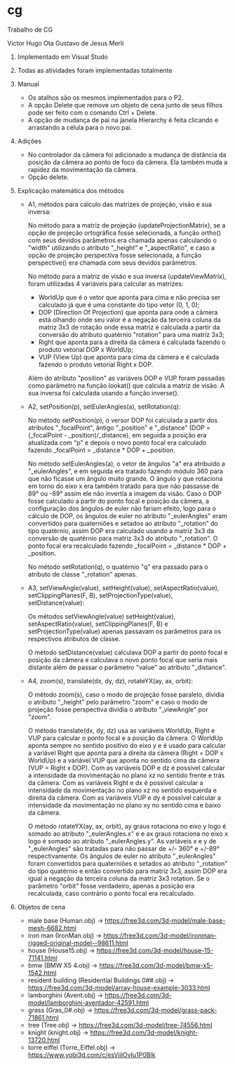 # cg
Trabalho de CG

Victor Hugo Ota
Gustavo de Jesus Merli

1. Implementado em Visual Studo

2. Todas as atividades foram implementadas totalmente

3. Manual
	- Os atalhos são os mesmos implementados para o P2.
	- A opção Delete que remove um objeto de cena junto de seus filhos pode ser feito com o comando 
	Ctrl + Delete.
	- A opção de mudança de pai na janela Hierarchy é feita clicando e arrastando a célula para o
	novo pai.

4. Adições
	- No controlador da câmera foi adicionado a mudança de distância da posição da câmera
	ao ponto de foco da câmera. Ela também muda a rapidez da movimentação da câmera.
	- Opção delete.

5. Explicação matemática dos métodos
	- A1, métodos para cálculo das matrizes de projeção, visão e sua inversa: 

		No método para a matriz de projeção (updateProjectionMatrix), se a opção de projeção ortográfica
	fosse selecionada, a função ortho() com seus devidos parâmetros era chamada apenas calculando
	o "width" utilizando o atributo "\_height" e "\_aspectRatio", e caso a opção de projeção perspectiva
	fosse selecionada, a função perspective() era chamada com seus devidos parâmetros. 

		No método para a matriz de visão e sua inversa (updateViewMatrix), foram utilizadas 4 variáveis
	para calcular as matrizes: 
		- WorldUp que é o vetor que aponta para cima e não precisa ser calculado já que é uma constante 
		do tipo vetor (0, 1, 0);
		- DOP (Direction Of Projection) que aponta para onde a câmera está olhando onde seu valor é a negação da terceira coluna
		da matriz 3x3 de rotação onde essa matriz é calculada a partir da conversão do atributo quatérnio
		"rotation" para uma matriz 3x3;
		- Right que aponta para a direita da câmera é calculada fazendo o produto vetorial DOP x WorldUp;
		- VUP (View Up) que aponta para cima da câmera e é calculada fazendo o produto vetorial Right x DOP.

		Além do atributo "position" as variáveis DOP e VUP foram passadas como parâmetro na função lookat()
	que calcula a matriz de visão. A sua inversa foi calculada usando a função inverse().
	- A2, setPosition(p), setEulerAngles(a), setRotation(q):

		No método setPosition(p), o versor DOP foi calculada a partir dos atributos "\_focalPoint",
	ântigo "\_position" e "\_distance" (DOP = (\_focalPoint - \_position)/\_distance), em seguida a
	posição era atualizada com "p" e depois o novo ponto focal era calculado fazendo
	\_focalPoint = \_distance * DOP + \_position. 

		No método setEulerAngles(a), o vetor de ângulos "a" era atribuido a "\_eulerAngles", e 
	em seguida era tratado fazendo módulo 360 para que não ficasse um ângulo muito grande.
	O ângulo y que rotaciona em torno do eixo x era também tratado para que não passasse de 
	89° ou -89° assim ele não invertia a imagem da visão. Caso o DOP fosse calculado a partir 
	do ponto focal e posição da câmera, a configuração dos ângulos de euler não fariam efeito,
	logo para o cálculo de DOP, os ângulos de euler no atributo "\_eulerAngles" eram convertidos 
	para quaterniões e setados ao atributo "\_rotation" do tipo quatérnio, assim DOP era calculado 
	usando a matriz 3x3 da conversão de quatérnio para matriz 3x3 do atributo "\_rotation". O
	ponto focal era recalculado fazendo \_focalPoint = \_distance * DOP + \_position.

		No método setRotation(q), o quatérnio "q" era passado para o atributo de classe "_rotation" apenas.
	- A3, setViewAngle(value), setHeight(value), setAspectRatio(value), setClippingPlanes(F, B), setProjectionType(value), setDistance(value):

		Os métodos setViewAngle(value) setHeight(value), setAspectRatio(value), setClippingPlanes(F, B) 
	e setProjectionType(value) apenas passavam os parâmetros para os respectivos atributos de classe.

		O método setDistance(value) calculava DOP a partir do ponto focal e posição da câmera e 
	calculava o novo ponto focal que seria mais distante além de passar o parâmetro "value" 
	ao atributo "\_distance".
	- A4, zoom(s), translate(dx, dy, dz), rotateYX(ay, ax, orbit):

		O método zoom(s), caso o modo de projeção fosse paralelo, dividia o atributo "\_height" pelo
	parâmetro "zoom" e caso o modo de projeção fosse perspectiva dividia o atributo "\_viewAngle" 
	por "zoom".

		O método translate(dx, dy, dz) usa as variáveis WorldUp, Right e VUP para calcular o ponto
	focal e a posição da câmera. O WorldUp aponta sempre no sentido positivo do eixo y e é usado para 
	calcular a variável Right que aponta para a direita da câmera (Right = DOP x WorldUp) e a variável 
	VUP que aponta no sentido cima da câmera (VUP = Right x DOP). Com as variáveis DOP e dz é possível calcular 
	a intensidade da movimentação no plano xz no sentido frente e trás da câmera. Com as variáveis Right
	e dx é possível calcular a intensidade da movimentação no plano xz no sentido esquerda e direita da 
	câmera. Com as variáveis VUP e dy é possível calcular a intensidade da movimentação no plano xy no 
	sentido cima e baixo da câmera.

		O método rotateYX(ay, ax, orbit), ay graus rotaciona no eixo y logo é somado ao atributo 
	"\_eulerAngles.x" e e ax graus rotaciona no eixo x logo é somado ao atributo "\_eulerAngles.y". 
	As variáveis x e y de "\_eulerAngles" são tratadas para não passar de +/- 360° e +/-89° respectivamente. 
	Os ângulos de euler no atributo "\_eulerAngles" foram convertidos para quaterniões e setados ao 
	atributo "\_rotation" do tipo quatérnio e então convertido para matriz 3x3, assim DOP era igual 
	a negação da terceira coluna da matriz 3x3 rotation. Se o parâmetro "orbit" fosse verdadeiro, 
	apenas a posição era recalculada, caso contrário o ponto focal era recalculado.

6. Objetos de cena
	- male base (Human.obj) -> https://free3d.com/3d-model/male-base-mesh-6682.html
	- iron man (IronMan.obj) -> https://free3d.com/3d-model/ironman-rigged-original-model--98611.html
	- house (House15.obj) -> https://free3d.com/3d-model/house-15-71141.html
	- bmw (BMW X5 4.obj) -> https://free3d.com/3d-model/bmw-x5-1542.html
	- resident building (Residential Buildings 0##.obj) -> https://free3d.com/3d-model/array-house-example-3033.html
	- lamborghini (Avent.obj) -> https://free3d.com/3d-model/lamborghini-aventador-42591.html
	- grass (Gras_0#.obj) -> https://free3d.com/3d-model/grass-pack-71861.html
	- tree (Tree.obj) -> https://free3d.com/3d-model/tree-74556.html
	- knight (knight.obj) -> https://free3d.com/3d-model/knight-13720.html
	- torre eiffel (Torre_Eiffel.obj) -> https://www.yobi3d.com/c/esViilOvIu1P0Blk